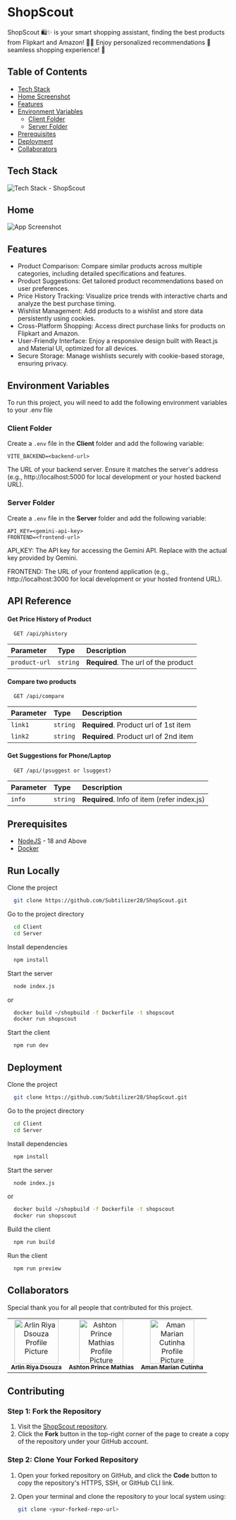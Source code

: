 # ShopScout

ShopScout 🛍️✨ is your smart shopping assistant, finding the best products from Flipkart and Amazon! 🚀🤖 Enjoy personalized recommendations 🎯seamless shopping experience! 💖

## Table of Contents

- [Tech Stack](#tech-stack)
- [Home Screenshot](#home)
- [Features](#features)
- [Environment Variables](#environment-variables)
  - [Client Folder](#client-folder)
  - [Server Folder](#server-folder)
- [Prerequisites](#prerequisites)
- [Deployment](#deployment)
- [Collaborators](#collaborators)

## Tech Stack

![Tech Stack - ShopScout](https://github.com/Subtilizer28/ShopScout/blob/main/assets/TechStack.png?raw=true)

## Home

![App Screenshot](https://github.com/Subtilizer28/ShopScout/blob/main/assets/Screenshot%202024-11-24%20120726.png?raw=true)

## Features

- Product Comparison: Compare similar products across multiple categories, including detailed specifications and features.
- Product Suggestions: Get tailored product recommendations based on user preferences.
- Price History Tracking: Visualize price trends with interactive charts and analyze the best purchase timing.
- Wishlist Management: Add products to a wishlist and store data persistently using cookies.
- Cross-Platform Shopping: Access direct purchase links for products on Flipkart and Amazon.
- User-Friendly Interface: Enjoy a responsive design built with React.js and Material UI, optimized for all devices.
- Secure Storage: Manage wishlists securely with cookie-based storage, ensuring privacy.

## Environment Variables

To run this project, you will need to add the following environment variables to your .env file

### Client Folder

Create a `.env` file in the **Client** folder and add the following variable:

```plaintext
VITE_BACKEND=<backend-url>
```

The URL of your backend server. Ensure it matches the server's address (e.g., http://localhost:5000 for local development or your hosted backend URL).

### Server Folder

Create a `.env` file in the **Server** folder and add the following variable:

```plaintext
API_KEY=<gemini-api-key>
FRONTEND=<frontend-url>
```

API_KEY: The API key for accessing the Gemini API. Replace <gemini-api-key> with the actual key provided by Gemini.

FRONTEND: The URL of your frontend application (e.g., http://localhost:3000 for local development or your hosted frontend URL).

## API Reference

#### Get Price History of Product

```http
  GET /api/phistory
```

| Parameter     | Type     | Description                          |
| :------------ | :------- | :----------------------------------- |
| `product-url` | `string` | **Required**. The url of the product |

#### Compare two products

```http
  GET /api/compare
```

| Parameter | Type     | Description                           |
| :-------- | :------- | :------------------------------------ |
| `link1`   | `string` | **Required**. Product url of 1st item |
| `link2`   | `string` | **Required**. Product url of 2nd item |

#### Get Suggestions for Phone/Laptop

```http
  GET /api/(psuggest or lsuggest)
```

| Parameter | Type     | Description                                 |
| :-------- | :------- | :------------------------------------------ |
| `info`    | `string` | **Required**. Info of item (refer index.js) |

## Prerequisites

- [NodeJS](https://nodejs.org/api/documentation.html) - 18 and Above
- [Docker](https://docs.docker.com/build-cloud/)

## Run Locally

Clone the project

```bash
  git clone https://github.com/Subtilizer28/ShopScout.git
```

Go to the project directory

```bash
  cd Client
  cd Server
```

Install dependencies

```bash
  npm install
```

Start the server

```bash
  node index.js
```

or

```bash
  docker build ~/shopbuild -f Dockerfile -t shopscout
  docker run shopscout
```

Start the client

```bash
  npm run dev
```

## Deployment

Clone the project

```bash
  git clone https://github.com/Subtilizer28/ShopScout.git
```

Go to the project directory

```bash
  cd Client
  cd Server
```

Install dependencies

```bash
  npm install
```

Start the server

```bash
  node index.js
```

or

```bash
  docker build ~/shopbuild -f Dockerfile -t shopscout
  docker run shopscout
```

Build the client

```bash
  npm run build
```

Run the client

```bash
  npm run preview
```

## Collaborators

<p>Special thank you for all people that contributed for this project.</p>

<table> 
    <tr>
        <td align="center"> 
            <a href="https://github.com/ArlinDsouza"> 
                <img src="https://avatars.githubusercontent.com/u/177207596?v=4" width="100px;" alt="Arlin Riya Dsouza Profile Picture"/>
                <br> 
                <sub> 
                    <b>Arlin Riya Dsouza</b>
                </sub> 
            </a> 
        </td>
        <td align="center"> 
            <a href="https://github.com/Subtilizer28"> 
                <img src="https://avatars.githubusercontent.com/u/68967455?v=4" width="100px;" alt="Ashton Prince Mathias Profile Picture"/>
                <br> 
                <sub> 
                    <b>Ashton Prince Mathias</b> 
                </sub> 
            </a> 
        </td> 
        <td align="center"> 
            <a href="https://github.com/AmanCutinha"> 
                <img src="https://avatars.githubusercontent.com/u/142223028?v=4" width="100px;" alt="Aman Marian Cutinha Profile Picture"/>
                <br> 
                <sub> 
                    <b>Aman Marian Cutinha</b> 
                </sub> 
            </a> 
        </td> 
    </tr> 
</table>

## Contributing

### Step 1: Fork the Repository

1. Visit the [ShopScout repository](https://github.com/Subtilizer28/ShopScout.git).
2. Click the **Fork** button in the top-right corner of the page to create a copy of the repository under your GitHub account.

### Step 2: Clone Your Forked Repository

1. Open your forked repository on GitHub, and click the **Code** button to copy the repository's HTTPS, SSH, or GitHub CLI link.
2. Open your terminal and clone the repository to your local system using:

   ```bash
   git clone <your-forked-repo-url>
   ```
